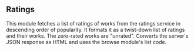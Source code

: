 ## Ratings
This module fetches a list of ratings of works from the ratings service
in descending order of popularity. It formats it as a twist-down list
of ratings and their works. The zero-rated works are "unrated". Converts the 
server's JSON response as HTML and uses the browse module's list code.
